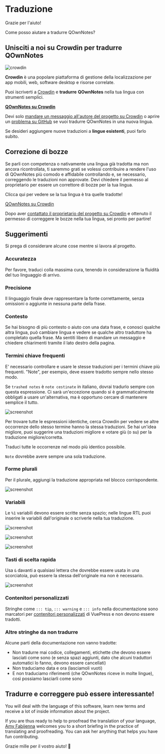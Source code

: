 # Traduzione

Grazie per l'aiuto!

Come posso aiutare a tradurre QOwnNotes?

## Unisciti a noi su Crowdin per tradurre QOwnNotes

![crowdin](/img/crowdin.png)

**Crowdin** è una popolare piattaforma di gestione della localizzazione per app mobili, web, software desktop e risorse correlate.

Puoi iscriverti a [Crowdin](https://crowdin.com/project/qownnotes/invite) e **tradurre** **QOwnNotes** nella tua lingua con strumenti semplici.

**[QOwnNotes su Crowdin](https://crowdin.com/project/qownnotes/invite)**

Devi solo [mandare un messaggio all'autore del progetto su Crowdin](https://crowdin.com/profile/pbek) o aprire un [problema su GitHub](https://github.com/pbek/QOwnNotes/issues) se vuoi tradurre QOwnNotes in una nuova lingua.

Se desideri aggiungere nuove traduzioni a **lingue esistenti**, puoi farlo subito.

## Correzione di bozze

Se parli con competenza o nativamente una lingua già tradotta ma non ancora ricontrollata, ti saremmo grati se volessi contribuire a rendere l'uso di QOwnNotes più comodo e affidabile controllando e, se necessario, correggendo le traduzioni non approvate. Devi chiedere il permesso al proprietario per essere un correttore di bozze per la tua lingua.

Clicca qui per vedere se la tua lingua è tra quelle tradotte!

[QOwnNotes su Crowdin](https://translate.qownnotes.org/)

Dopo aver [contattato il proprietario del progetto su Crowdin](https://crowdin.com/profile/pbek) e ottenuto il permesso di correggere le bozze nella tua lingua, sei pronto per partire!

## Suggerimenti

Si prega di considerare alcune cose mentre si lavora al progetto.

### Accuratezza

Per favore, traduci colla massima cura, tenendo in considerazione la fluidità del tuo linguaggio di arrivo.

### Precisione

Il linguaggio finale deve rappresentare la fonte correttamente, senza omissioni o aggiunte in nessuna parte della frase.

### Contesto

Se hai bisogno di più contesto o aiuto con una data frase, e conosci qualche altra lingua, può cambiare lingua e vedere se qualche altro traduttore ha completato quella frase. Ma sentiti libero di mandare un messaggio e chiedere chiarimenti tramite il lato destro della pagina.

### Termini chiave frequenti

E' necessario controllare e usare le stesse traduzioni per i termini chiave più frequenti. "Note", per esempio, deve essere tradotto sempre nello stesso modo.

Se `trashed notes` è `note cestinate` in italiano, dovrai tradurlo sempre con questa espressione. Ci sarà un'eccezione quando si è grammaticalmente obbligati a usare un'alternativa, ma è opportuno cercare di mantenere semplice il tutto.

![screenshot](/img/crowdin/screenshot-7.png)

Per trovare tutte le espressioni identiche, cerca Crowdin per vedere se altre occorrenze dello stesso termine hanno la stessa traduzioni. Se hai un'idea migliore, puoi suggerire una traduzioni migliore e votare giù (o su) per la traduzione migliore/corretta.

Traduci tutte le occorrenze nel modo più identico possibile.

`Note` dovrebbe avere sempre una sola traduzione.

### Forme plurali

Per il plurale, aggiungi la traduzione appropriata nel blocco corrispondente.

![screenshot](/img/crowdin/screenshot-4.png)

### Variabili

Le `%1` variabili devono essere scritte senza spazio; nelle lingue RTL puoi inserire le variabili dall'originale o scriverle nella tua traduzione.

![screenshot](/img/crowdin/screenshot-1.png)

![screenshot](/img/crowdin/screenshot-5.png)

![screenshot](/img/crowdin/screenshot-3.png)

### Tasti di scelta rapida

Usa `&` davanti a qualsiasi lettera che dovrebbe essere usata in una scorciatoia, può essere la stessa dell'originale ma non è necessario.

![screenshot](/img/crowdin/screenshot-4.png)

### Contenitori personalizzati

Stringhe come `::: tip`, `::: warning` e `::: info` nella documentazione sono marcatori per [contenitori personalizzati](https://vuepress.vuejs.org/guide/markdown.html#custom-containers) di VuePress e non devono essere tradotti.

### Altre stringhe da non tradurre

Alcune parti della documentazione non vanno tradotte:

- Non tradurre mai codice, collegamenti, etichette che devono essere lasciati come sono (e senza spazi aggiunti, dato che alcuni traduttori automatici lo fanno, devono essere cancellati)
- Non traduciamo data e ora (lasciamoli vuoti)
- E non traduciamo riferimenti (che QOwnNotes riceve in molte lingue), così possiamo lasciarli come sono

## Tradurre e correggere può essere interessante!

You will deal with the language of this software, learn new terms and receive a lot of inside information about the project.

If you are thus ready to help to proofread the translation of your language, [Amy Fabijenna](https://crowdin.com/profile/rawfreeamy) welcomes you to a short briefing in the practice of translating and proofreading. You can ask her anything that helps you have fun contributing.

Grazie mille per il vostro aiuto! 🙂
